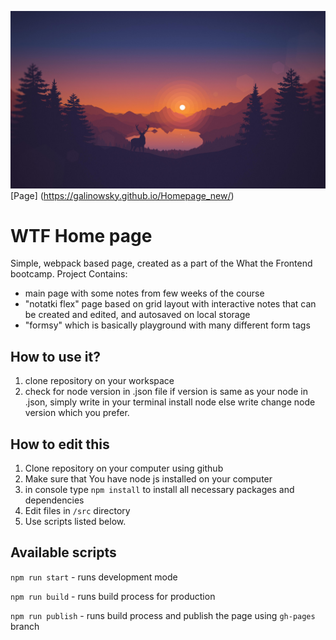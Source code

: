 ![cover](./src/assets/img/landscape_forest.jpg)
[Page] (https://galinowsky.github.io/Homepage_new/)

# WTF Home page

Simple, webpack based page, created as a part of the What the Frontend bootcamp. 
Project Contains:
- main page with some notes from few weeks of the course
- "notatki flex" page based on grid layout with interactive notes that can be created and edited, and autosaved on local storage
- "formsy" which is basically playground with many different form tags

## How to use it?

1. clone repository on your workspace
2. check for node version in .json file if version is same as your node in .json, simply write in your terminal install node else write change node version which you prefer.

## How to edit this

1. Clone repository on your computer using github
2. Make sure that You have node js installed on your computer
3. in console  type `npm install` to install all necessary packages and dependencies
4. Edit files in `/src` directory
5. Use scripts listed below. 

## Available scripts

`npm run start` - runs development mode

`npm run build` - runs build process for production

`npm run publish` - runs build process and publish the page using `gh-pages` branch

